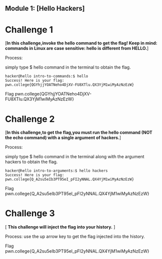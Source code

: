## Module 1: [Hello Hackers]


#  Challenge 1 
 [**In this challenge,invoke the hello command to get the flag! Keep in mind: commands in Linux are case sensitive: hello is different from HELLO.**]


Process:

simply type $ hello command in the terminal to obtain the flag.

```
hacker@hello intro-to-commands:$ hello
Success! Here is your flag:
pwn.college{QGYhjjYOATNeho4DjXV-FU8XTlu.QX3YjM1wiMyAzNzEzW}
```
Flag
pwn.college{QGYhjjYOATNeho4DjXV-FU8XTlu.QX3YjM1wiMyAzNzEzW}


#  Challenge 2 

 [**In this challenge,to get the flag,you must run the hello command (NOT the echo command) with a single argument of hackers.**]

 Process:

simply type $ hello command in the terminal along with the argument hackers to obtain the flag.
```
hacker@hello intro-to-arguments:$ hello hackers
Success! Here is your flag:
pwn.college{Q_A2su5eIb3PT95eI_pFI2yNNAL.QX4YjM1wiMyAzNzEzW}
```
 Flag
pwn.college{Q_A2su5eIb3PT95eI_pFI2yNNAL.QX4YjM1wiMyAzNzEzW}

# Challenge 3

[ **This challenge will inject the flag into your history.** ]


Process:
use the up arrow key to get the flag injected into the history.

 Flag
pwn.college{Q_A2su5eIb3PT95eI_pFI2yNNAL.QX4YjM1wiMyAzNzEzW}
